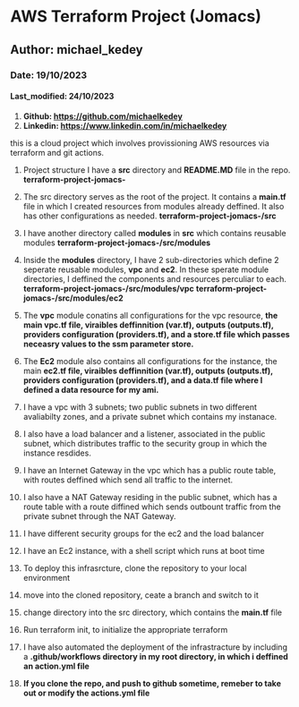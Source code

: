 # AWS Terraform Project (Jomacs)
## Author: michael_kedey
### Date: 19/10/2023
#### Last_modified: 24/10/2023
1. **Github: https://github.com/michaelkedey**
2. **Linkedin: https://www.linkedin.com/in/michaelkedey**


this is a cloud project which involves provissioning AWS resources via terraform and git actions.

1. Project structure
I have a **src** directory and **README.MD** file in the repo.
**terraform-project-jomacs-**

2. The src directory serves as the root of the project. It contains a **main.tf** file in which I created resources from modules already deffined. It also has other configurations as needed.
**terraform-project-jomacs-/src**

3. I have another directory called **modules** in **src** which contains reusable modules 
**terraform-project-jomacs-/src/modules**

4. Inside the **modules** directory,  I have 2 sub-directories which define 2 seperate reusable modules, **vpc** and **ec2**. In these sperate module directories, I deffined the components and resources perculiar to each.
**terraform-project-jomacs-/src/modules/vpc**
**terraform-project-jomacs-/src/modules/ec2**

5. The **vpc** module conatins all configurations for the vpc resource, **the main vpc.tf file, viraibles deffinnition (var.tf), outputs (outputs.tf), providers configuration (providers.tf), and a store.tf file which passes neceasry values to the ssm parameter store.**

6. The **Ec2** module also contains all configurations for the instance, the main **ec2.tf file, viraibles deffinnition (var.tf), outputs (outputs.tf), providers configuration (providers.tf), and a data.tf file where I defined a data resource for my ami.**

7. I have a vpc with 3 subnets; two public subnets in two different avaliabilty zones, and a private subnet which contains my instanace.

8. I also have a load balancer and a listener, associated in the public subnet, which distributes traffic to the security group in which the instance resdides.

9. I have an Internet Gateway in the vpc which has a public route table, with routes deffined which send all traffic to the internet. 

10. I also have a NAT Gateway residing in the public subnet, which has a route table with a route diffined which sends outbount traffic from the private subnet through the NAT Gateway.

11. I have different security groups for the ec2 and the load balancer
12. I have an Ec2 instance, with a shell script which runs at boot time

13. To deploy this infrasrcture, clone the repository to your local environment
14. move into the cloned repository, ceate a branch and switch to it
15. change directory into the src directory, which contains the **main.tf** file
16. Run terraform init, to initialize the appropriate terraform 
17. I have also automated the deployment of the infrastracture by including a **.github/workflows directory in my root directory, in which i deffined an action.yml file**

18. **If you clone the repo, and push to github sometime, remeber to take out or modify the actions.yml file**







